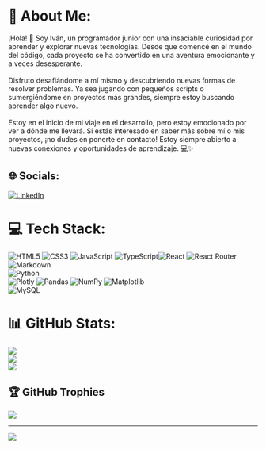 # 💫 About Me:
¡Hola! 👋 Soy Iván, un programador junior con una insaciable curiosidad por aprender y explorar nuevas tecnologías. Desde que comencé en el mundo del código, cada proyecto se ha convertido en una aventura emocionante y a veces desesperante.<br><br>Disfruto desafiándome a mí mismo y descubriendo nuevas formas de resolver problemas. Ya sea jugando con pequeños scripts o sumergiéndome en proyectos más grandes, siempre estoy buscando aprender algo nuevo.<br><br>Estoy en el inicio de mi viaje en el desarrollo, pero estoy emocionado por ver a dónde me llevará. Si estás interesado en saber más sobre mí o mis proyectos, ¡no dudes en ponerte en contacto! Estoy siempre abierto a nuevas conexiones y oportunidades de aprendizaje. 💻✨


## 🌐 Socials:
[![LinkedIn](https://img.shields.io/badge/LinkedIn-%230077B5.svg?logo=linkedin&logoColor=white)](https://www.linkedin.com/in/iván-fernández-luperena-a58712a7) 

# 💻 Tech Stack:
![HTML5](https://img.shields.io/badge/html5-%23E34F26.svg?style=for-the-badge&logo=html5&logoColor=white) ![CSS3](https://img.shields.io/badge/css3-%231572B6.svg?style=for-the-badge&logo=css3&logoColor=white) ![JavaScript](https://img.shields.io/badge/javascript-%23323330.svg?style=for-the-badge&logo=javascript&logoColor=%23F7DF1E) ![TypeScript](https://img.shields.io/badge/typescript-%23007ACC.svg?style=for-the-badge&logo=typescript&logoColor=white)![React](https://img.shields.io/badge/react-%2320232a.svg?style=for-the-badge&logo=react&logoColor=%2361DAFB) ![React Router](https://img.shields.io/badge/React_Router-CA4245?style=for-the-badge&logo=react-router&logoColor=white)<br/>
![Markdown](https://img.shields.io/badge/markdown-%23000000.svg?style=for-the-badge&logo=markdown&logoColor=white)<br/>
![Python](https://img.shields.io/badge/python-3670A0?style=for-the-badge&logo=python&logoColor=ffdd54)<br/>
![Plotly](https://img.shields.io/badge/Plotly-%233F4F75.svg?style=for-the-badge&logo=plotly&logoColor=white) ![Pandas](https://img.shields.io/badge/pandas-%23150458.svg?style=for-the-badge&logo=pandas&logoColor=white) ![NumPy](https://img.shields.io/badge/numpy-%23013243.svg?style=for-the-badge&logo=numpy&logoColor=white) ![Matplotlib](https://img.shields.io/badge/Matplotlib-%23ffffff.svg?style=for-the-badge&logo=Matplotlib&logoColor=black)<br/>
![MySQL](https://img.shields.io/badge/mysql-%2300000f.svg?style=for-the-badge&logo=mysql&logoColor=white)
# 📊 GitHub Stats:
![](https://github-readme-streak-stats.herokuapp.com/?user=ifdezluperena&theme=tokyonight&hide_border=false)<br/>
![](https://github-readme-stats.vercel.app/api?username=ifdezluperena&theme=tokyonight&hide_border=false&include_all_commits=true&count_private=false)<br/>
![](https://github-readme-stats.vercel.app/api/top-langs/?username=ifdezluperena&theme=tokyonight&hide_border=false&include_all_commits=true&count_private=false&layout=compact)

## 🏆 GitHub Trophies
![](https://github-profile-trophy.vercel.app/?username=ifdezluperena&theme=flat&no-frame=false&no-bg=true&margin-w=4)

---
[![](https://visitcount.itsvg.in/api?id=ifdezluperena&icon=0&color=1)](https://visitcount.itsvg.in)


